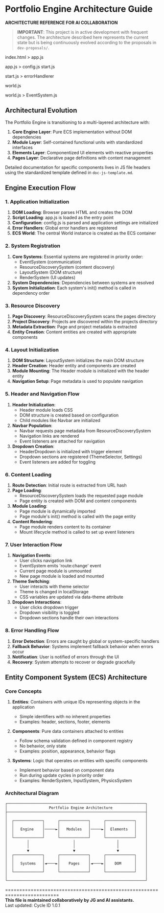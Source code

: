 # Portfolio Engine Architecture Guide

**ARCHITECTURE REFERENCE FOR AI COLLABORATION**

> **IMPORTANT**: This project is in active development with frequent changes. The architecture described here represents the current state but is being continuously evolved according to the proposals in `dev-proposals/`.


index.html > app.js

app.js > config.js
         start.js

start.js > errorHandlerer

 world.js

world.js > EventSystem.js

## Architectural Evolution

The Portfolio Engine is transitioning to a multi-layered architecture with:

1. **Core Engine Layer**: Pure ECS implementation without DOM dependencies
2. **Module Layer**: Self-contained functional units with standardized interfaces
3. **Elements Layer**: Componentized UI elements with reactive properties
4. **Pages Layer**: Declarative page definitions with content management

Detailed documentation for specific components lives in JS file headers using the standardized template defined in `doc-js-template.md`.

## Engine Execution Flow

### 1. Application Initialization
1. **DOM Loading**: Browser parses HTML and creates the DOM
2. **Script Loading**: app.js is loaded as the entry point
3. **Configuration**: config.js is parsed and application settings are initialized
4. **Error Handlers**: Global error handlers are registered
5. **ECS World**: The central World instance is created as the ECS container

### 2. System Registration
1. **Core Systems**: Essential systems are registered in priority order:
   - EventSystem (communication)
   - ResourceDiscoverySystem (content discovery)
   - LayoutSystem (DOM structure)
   - RenderSystem (UI updates)
2. **System Dependencies**: Dependencies between systems are resolved
3. **System Initialization**: Each system's init() method is called in dependency order

### 3. Resource Discovery
1. **Page Discovery**: ResourceDiscoverySystem scans the pages directory
2. **Project Discovery**: Projects are discovered within the projects directory
3. **Metadata Extraction**: Page and project metadata is extracted
4. **Entity Creation**: Content entities are created with appropriate components

### 4. Layout Initialization
1. **DOM Structure**: LayoutSystem initializes the main DOM structure
2. **Header Creation**: Header entity and components are created
3. **Module Mounting**: The Header module is initialized with the header entity
4. **Navigation Setup**: Page metadata is used to populate navigation

### 5. Header and Navigation Flow
1. **Header Initialization**: 
   - Header module loads CSS
   - DOM structure is created based on configuration
   - Child modules like Navbar are initialized
2. **Navbar Population**:
   - Navbar requests page metadata from ResourceDiscoverySystem
   - Navigation links are rendered
   - Event listeners are attached for navigation
3. **Dropdown Creation**:
   - HeaderDropdown is initialized with trigger element
   - Dropdown sections are registered (ThemeSelector, Settings)
   - Event listeners are added for toggling

### 6. Content Loading
1. **Route Detection**: Initial route is extracted from URL hash
2. **Page Loading**: 
   - ResourceDiscoverySystem loads the requested page module
   - Page entity is created with DOM and content components
3. **Module Loading**: 
   - Page module is dynamically imported
   - Page module's init() method is called with the page entity
4. **Content Rendering**:
   - Page module renders content to its container
   - Mount lifecycle method is called to set up event listeners

### 7. User Interaction Flow
1. **Navigation Events**: 
   - User clicks navigation link
   - EventSystem emits 'route:change' event
   - Current page module is unmounted
   - New page module is loaded and mounted
2. **Theme Switching**:
   - User interacts with theme selector
   - Theme is changed in localStorage
   - CSS variables are updated via data-theme attribute
3. **Dropdown Interactions**:
   - User clicks dropdown trigger
   - Dropdown visibility is toggled
   - Dropdown sections handle their own interactions

### 8. Error Handling Flow
1. **Error Detection**: Errors are caught by global or system-specific handlers
2. **Fallback Behavior**: Systems implement fallback behavior when errors occur
3. **Notification**: User is notified of errors through the UI
4. **Recovery**: System attempts to recover or degrade gracefully

## Entity Component System (ECS) Architecture

### Core Concepts

1. **Entities**: Containers with unique IDs representing objects in the application
   - Simple identifiers with no inherent properties
   - Examples: header, sections, footer, elements

2. **Components**: Pure data containers attached to entities
   - Follow schema validation defined in component registry
   - No behavior, only state
   - Examples: position, appearance, behavior flags

3. **Systems**: Logic that operates on entities with specific components
   - Implement behavior based on component data
   - Run during update cycles in priority order
   - Examples: RenderSystem, InputSystem, PhysicsSystem

### Architectural Diagram
```
┌───────────────────────────────────────────────────────────────┐
│                   Portfolio Engine Architecture               │
├───────────────────────────────────────────────────────────────┤
│                                                               │
│  ┌─────────────┐      ┌─────────────┐      ┌─────────────┐    │
│  │             │      │             │      │             │    │
│  │   Engine    │─────►│   Modules   │─────►│  Elements   │    │
│  │             │      │             │      │             │    │
│  └─────────────┘      └─────────────┘      └─────────────┘    │
│         │                    │                   │            │
│         │                    │                   │            │
│         ▼                    ▼                   ▼            │
│  ┌─────────────┐      ┌─────────────┐      ┌─────────────┐    │
│  │             │      │             │      │             │    │
│  │   Systems   │◄────►│    Pages    │◄────►│    DOM      │    │
│  │             │      │             │      │             │    │
│  └─────────────┘      └─────────────┘      └─────────────┘    │
│                                                               │
└───────────────────────────────────────────────────────────────┘
```

=========================================================================  
**This file is maintained collaboratively by JG and AI assistants.**  
Last updated: Cycle ID 1.0.1
